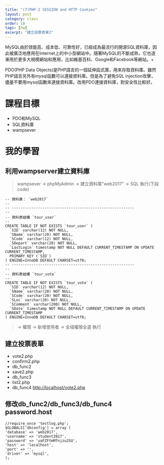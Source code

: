 ```yaml
---
title: "(7)PHP-2 SESSION and HTTP Cookies"
layout: post
category: class
order: 18
tags: [hw]
excerpt: "建立投票表單2"
---
```

MySQL由於效能高、成本低、可靠性好，已經成為最流行的開源SQL資料庫，因此被廣泛地應用在Internet上的中小型網站中。隨著MySQL的不斷成熟，它也逐漸用於更多大規模網站和應用，比如維基百科、Google和Facebook等網站。+

PDO(PHP Data Objects)是PHP語言的一個延伸函式庫，用來存取資料庫。雖然PHP語言另外有mysql函數可以連接資料庫。但是為了避免SQL injection攻擊，儘量不要用mysql函數來連接資料庫。改用PDO連接資料庫，對安全性比較好。

# 課程目標
- PDO和MySQL
- SQL資料庫
- wampsever

# 我的學習

## 利用wampserver建立資料庫
> wampsever → phpMyAdmin → 建立資料庫"web2017" → SQL 執行(下段code)
```
-- 資料庫： `web2017`
--
-- --------------------------------------------------------
--
-- 資料表結構 `tour_user`
--
CREATE TABLE IF NOT EXISTS `tour_user` (
  `SID` varchar(12) NOT NULL,
  `SName` varchar(20) NOT NULL,
  `SCode` varchar(12) NOT NULL,
  `SDepart` varchar(20) NOT NULL,
  `LastLogin` timestamp NOT NULL DEFAULT CURRENT_TIMESTAMP ON UPDATE CURRENT_TIMESTAMP,
  PRIMARY KEY (`SID`)
) ENGINE=InnoDB DEFAULT CHARSET=utf8;
-- --------------------------------------------------------
--
-- 資料表結構 `tour_vote`
--
CREATE TABLE IF NOT EXISTS `tour_vote` (
  `SID` varchar(12) NOT NULL,
  `SName` varchar(20) NOT NULL,
  `SCode` varchar(20) NOT NULL,
  `SLoc` varchar(20) NOT NULL,
  `SComment` varchar(200) NOT NULL,
  `SDate` timestamp NOT NULL DEFAULT CURRENT_TIMESTAMP ON UPDATE CURRENT_TIMESTAMP
) ENGINE=InnoDB DEFAULT CHARSET=utf8;
```
> → 權限 → 新增使用者 → 全域權限全選 執行

## 建立投票表單
* vote2.php
* confirm2.php
* db_func2
* save2.php
* db_func3
* list2.php
* db_func4
<http://localhost/vote2.php>
## 修改db_func2/db_func3/db_func4 password.host
```
//require_once 'testlog.php';
$GLOBALS['dbconfig'] = array (
'database' => 'web2017',
'username' => 'student2017',
'password' => 'uaFZFtmMfnjzu2SU',
'host' => 'localhost',
'port' => '',
'driver' => 'mysql',
);
```


[1]: https://github.com/        "GitHub"
[2]: https://pages.github.com/  "GitHub Pages"
[3]: https://jekyllrb.com/      "Jekyll"
[4]: http://markdown.tw         "Markdown文件"
[5]: http://dillinger.io/       "Dillinger"








